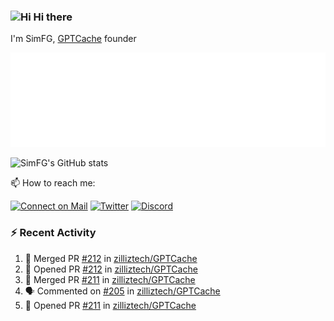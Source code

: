 ### <img src='https://qpluspicture.oss-cn-beijing.aliyuncs.com/6LjjQA/Hi.gif' alt='Hi' width="24"/> Hi there

I'm SimFG, [GPTCache](https://github.com/zilliztech/GPTCache) founder

![Metrics 👋](/metrics.plugin.followup.user.svg)

![SimFG's GitHub stats](https://github-readme-stats.vercel.app/api?username=SimFG&show_icons=true&theme=radical&count_private=true)

📫 How to reach me:

[![Connect on Mail](https://img.shields.io/badge/Ask%20me-anything-1abc9c.svg)](mailto:1142838399@qq.com)
[![Twitter](https://img.shields.io/twitter/follow/FogSim?style=social)](https://twitter.com/FogSim)
[![Discord](https://img.shields.io/discord/1092648432495251507?label=Discord&logo=discord)](https://discord.gg/Q8C6WEjSWV)

### :zap: Recent Activity

<!--START_SECTION:activity-->
1. 🎉 Merged PR [#212](https://github.com/zilliztech/GPTCache/pull/212) in [zilliztech/GPTCache](https://github.com/zilliztech/GPTCache)
2. 💪 Opened PR [#212](https://github.com/zilliztech/GPTCache/pull/212) in [zilliztech/GPTCache](https://github.com/zilliztech/GPTCache)
3. 🎉 Merged PR [#211](https://github.com/zilliztech/GPTCache/pull/211) in [zilliztech/GPTCache](https://github.com/zilliztech/GPTCache)
4. 🗣 Commented on [#205](https://github.com/zilliztech/GPTCache/issues/205) in [zilliztech/GPTCache](https://github.com/zilliztech/GPTCache)
5. 💪 Opened PR [#211](https://github.com/zilliztech/GPTCache/pull/211) in [zilliztech/GPTCache](https://github.com/zilliztech/GPTCache)
<!--END_SECTION:activity-->

